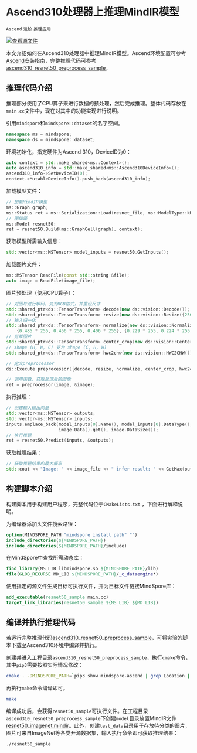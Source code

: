 # Ascend310处理器上推理MindIR模型

`Ascend` `进阶` `推理应用`

[![查看源文件](https://gitee.com/mindspore/docs/raw/r1.6/resource/_static/logo_source.png)](https://gitee.com/mindspore/docs/blob/r1.6/tutorials/source_zh_cn/intermediate/inference/ascend310_inference.md)

本文介绍如何在Ascend310处理器中推理MindIR模型。Ascend环境配置可参考[Ascend安装指南](https://www.mindspore.cn/install/)，完整推理代码可参考[ascend310_resnet50_preprocess_sample](https://gitee.com/mindspore/docs/tree/r1.6/docs/sample_code/ascend310_resnet50_preprocess_sample)。

## 推理代码介绍

推理部分使用了CPU算子来进行数据的预处理，然后完成推理。整体代码存放在`main.cc`文件中，现在对其中的功能实现进行说明。

引用`mindspore`和`mindspore::dataset`的名字空间。

```c++
namespace ms = mindspore;
namespace ds = mindspore::dataset;
```

环境初始化，指定硬件为Ascend 310，DeviceID为0：

```c++
auto context = std::make_shared<ms::Context>();
auto ascend310_info = std::make_shared<ms::Ascend310DeviceInfo>();
ascend310_info->SetDeviceID(0);
context->MutableDeviceInfo().push_back(ascend310_info);
```

加载模型文件：

```c++
// 加载MindIR模型
ms::Graph graph;
ms::Status ret = ms::Serialization::Load(resnet_file, ms::ModelType::kMindIR, &graph);
// 图编译
ms::Model resnet50;
ret = resnet50.Build(ms::GraphCell(graph), context);
```

获取模型所需输入信息：

```c++
std::vector<ms::MSTensor> model_inputs = resnet50.GetInputs();
```

加载图片文件：

```c++
ms::MSTensor ReadFile(const std::string &file);
auto image = ReadFile(image_file);
```

图片预处理（使用CPU算子）：

```c++
// 对图片进行解码，变为RGB格式，并重设尺寸
std::shared_ptr<ds::TensorTransform> decode(new ds::vision::Decode());
std::shared_ptr<ds::TensorTransform> resize(new ds::vision::Resize({256}));
// 输入归一化
std::shared_ptr<ds::TensorTransform> normalize(new ds::vision::Normalize(
    {0.485 * 255, 0.456 * 255, 0.406 * 255}, {0.229 * 255, 0.224 * 255, 0.225 * 255}));
// 剪裁图片
std::shared_ptr<ds::TensorTransform> center_crop(new ds::vision::CenterCrop({224, 224}));
// shape (H, W, C) 变为 shape (C, H, W)
std::shared_ptr<ds::TensorTransform> hwc2chw(new ds::vision::HWC2CHW());

// 定义preprocessor
ds::Execute preprocessor({decode, resize, normalize, center_crop, hwc2chw});

// 调用函数，获取处理后的图像
ret = preprocessor(image, &image);
```

执行推理：

```c++
// 创建输入输出向量
std::vector<ms::MSTensor> outputs;
std::vector<ms::MSTensor> inputs;
inputs.emplace_back(model_inputs[0].Name(), model_inputs[0].DataType(), model_inputs[0].Shape(),
                    image.Data().get(), image.DataSize());
// 执行推理
ret = resnet50.Predict(inputs, &outputs);
```

获取推理结果：

```c++
// 获取推理结果的最大概率
std::cout << "Image: " << image_file << " infer result: " << GetMax(outputs[0]) << std::endl;
```

## 构建脚本介绍

构建脚本用于构建用户程序，完整代码位于`CMakeLists.txt` ，下面进行解释说明。

为编译器添加头文件搜索路径：

```cmake
option(MINDSPORE_PATH "mindspore install path" "")
include_directories(${MINDSPORE_PATH})
include_directories(${MINDSPORE_PATH}/include)
```

在MindSpore中查找所需动态库：

```cmake
find_library(MS_LIB libmindspore.so ${MINDSPORE_PATH}/lib)
file(GLOB_RECURSE MD_LIB ${MINDSPORE_PATH}/_c_dataengine*)
```

使用指定的源文件生成目标可执行文件，并为目标文件链接MindSpore库：

```cmake
add_executable(resnet50_sample main.cc)
target_link_libraries(resnet50_sample ${MS_LIB} ${MD_LIB})
```

## 编译并执行推理代码

若运行完整推理代码[ascend310_resnet50_preprocess_sample](https://gitee.com/mindspore/docs/tree/r1.6/docs/sample_code/ascend310_resnet50_preprocess_sample)，可将实验的脚本下载至Ascend310环境中编译并执行。

创建并进入工程目录`ascend310_resnet50_preprocess_sample`，执行`cmake`命令，其中`pip3`需要按照实际情况修改：

```bash
cmake . -DMINDSPORE_PATH=`pip3 show mindspore-ascend | grep Location | awk '{print $2"/mindspore"}' | xargs realpath`
```

再执行`make`命令编译即可。

```bash
make
```

编译成功后，会获得`resnet50_sample`可执行文件。在工程目录`ascend310_resnet50_preprocess_sample`下创建`model`目录放置MindIR文件[resnet50_imagenet.mindir](https://mindspore-website.obs.cn-north-4.myhuaweicloud.com/sample_resources/ascend310_resnet50_preprocess_sample/resnet50_imagenet.mindir)。此外，创建`test_data`目录用于存放待分类的图片，图片可来自ImageNet等各类开源数据集，输入执行命令即可获取推理结果：

```bash
./resnet50_sample
```
